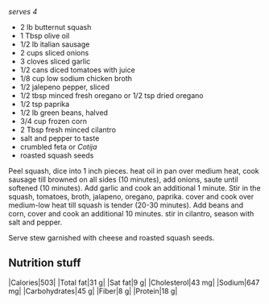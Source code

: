 *serves 4*

* 2 lb butternut squash
* 1 Tbsp olive oil
* 1/2 lb italian sausage
* 2 cups sliced onions
* 3 cloves sliced garlic
* 1/2 cans diced tomatoes with juice
* 1/8 cup low sodium chicken broth
* 1/2 jalepeno pepper, sliced
* 1/2 tbsp minced fresh oregano or 1/2 tsp dried oregano
* 1/2 tsp paprika
* 1/2 lb green beans, halved
* 3/4 cup frozen corn
* 2 Tbsp fresh minced cilantro
* salt and pepper to taste
* crumbled feta or *Cotija*
* roasted squash seeds

Peel squash, dice into 1 inch pieces.  heat oil in pan over medium heat, cook sausage till browned on all sides (10 minutes), add onions, saute until softened (10 minutes).  Add garlic and cook an additional 1 minute.  Stir in the squash, tomatoes, broth, jalapeno, oregano, paprika.  cover and cook over medium-low heat till squash is tender (20-30 minutes).  Add beans and corn, cover and cook an additional 10 minutes.  stir in cilantro, season with salt and pepper.

Serve stew garnished with cheese and roasted squash seeds.


## Nutrition stuff 

|Calories|503|
|Total fat|31 g|
|Sat fat|9 g|
|Cholesterol|43 mg|
|Sodium|647 mg|
|Carbohydrates|45 g|
|Fiber|8 g|
|Protein|18 g|